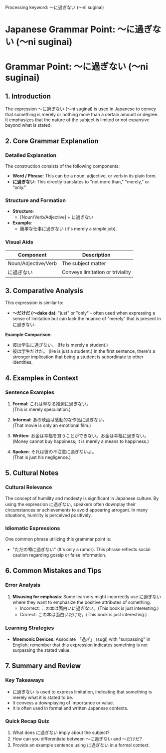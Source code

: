 Processing keyword: ～に過ぎない (〜ni suginai)
# Japanese Grammar Point: ～に過ぎない (〜ni suginai)
# Grammar Point: ～に過ぎない (〜ni suginai)
## 1. Introduction
The expression ～に過ぎない (〜ni suginai) is used in Japanese to convey that something is merely or nothing more than a certain amount or degree. It emphasizes that the nature of the subject is limited or not expansive beyond what is stated.
## 2. Core Grammar Explanation
### Detailed Explanation
The construction consists of the following components:
- **Word / Phrase**: This can be a noun, adjective, or verb in its plain form.
- **に過ぎない**: This directly translates to "not more than," "merely," or "only."
### Structure and Formation
- **Structure**: 
  - [Noun/Verb/Adjective] + に過ぎない
- **Example**:
  - 簡単な仕事に過ぎない (It's merely a simple job).
### Visual Aids
| Component         | Description                   |
|--------------------|-------------------------------|
| Noun/Adjective/Verb| The subject matter            |
| に過ぎない        | Conveys limitation or triviality |
## 3. Comparative Analysis
This expression is similar to:
- **～だけだ (〜dake da)**: "just" or "only" - often used when expressing a sense of limitation but can lack the nuance of "merely" that is present in に過ぎない.
  
**Example Comparison**:
- 彼は学生に過ぎない。 (He is merely a student.)
- 彼は学生だけだ。 (He is just a student.) 
In the first sentence, there's a stronger implication that being a student is subordinate to other identities.
## 4. Examples in Context
### Sentence Examples
1. **Formal**: これは単なる推測に過ぎない。  
   (This is merely speculation.)
   
2. **Informal**: あの映画は感動的な作品に過ぎない。  
   (That movie is only an emotional film.)
   
3. **Written**: お金は幸福を買うことができない。お金は幸福に過ぎない。  
   (Money cannot buy happiness; it is merely a means to happiness.)
4. **Spoken**: それは彼の不注意に過ぎないよ。  
   (That is just his negligence.)
## 5. Cultural Notes
### Cultural Relevance
The concept of humility and modesty is significant in Japanese culture. By using the expression に過ぎない, speakers often downplay their circumstances or achievements to avoid appearing arrogant. In many situations, humility is perceived positively.
### Idiomatic Expressions
One common phrase utilizing this grammar point is:
- "ただの噂に過ぎない" (It's only a rumor). 
This phrase reflects social caution regarding gossip or false information.
## 6. Common Mistakes and Tips
### Error Analysis
1. **Misusing for emphasis**: Some learners might incorrectly use に過ぎない where they want to emphasize the positive attributes of something.
   - Incorrect: この本は面白いに過ぎない。(This book is just interesting.)
   - Correct: この本は面白いだけだ。(This book is just interesting.)
### Learning Strategies
- **Mnemonic Devices**: Associate 「過ぎ」 (sugi) with "surpassing" in English; remember that this expression indicates something is not surpassing the stated value.
## 7. Summary and Review
### Key Takeaways
- に過ぎない is used to express limitation, indicating that something is merely what it is stated to be.
- It conveys a downplaying of importance or value.
- It is often used in formal and written Japanese contexts.
### Quick Recap Quiz
1. What does に過ぎない imply about the subject?
2. How can you differentiate between ～に過ぎない and ～だけだ?
3. Provide an example sentence using に過ぎない in a formal context.
